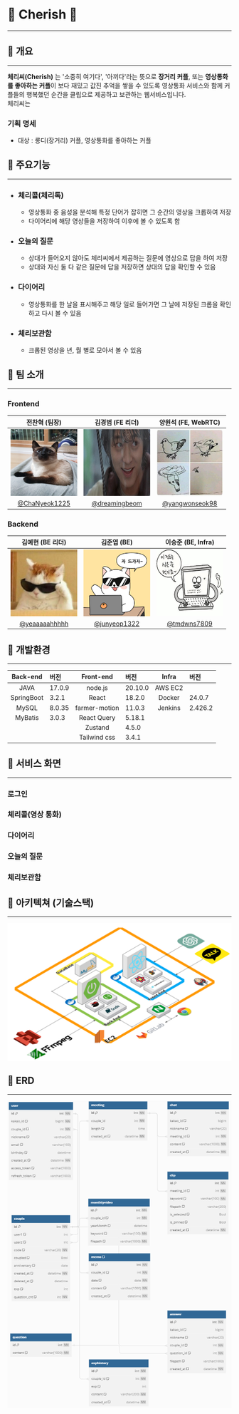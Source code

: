 # 🍒 Cherish 🍒
***


## 💚 개요
***
**체리씨(Cherish)** 는 '소중히 여기다', '아끼다'라는 뜻으로 **장거리 커플**, 또는 **영상통화를 좋아하는 커플**이 보다 재밌고 값진 추억을 쌓을 수 있도록 영상통화 서비스와 함께 커플들의 행복했던 순간을 클립으로 제공하고 보관하는 웹서비스입니다.
<br/>
체리씨는 

### 기획 명세
* 대상 : 롱디(장거리) 커플, 영상통화를 좋아하는 커플

## 💚 주요기능
***
* ### 체리콜(체리톡)
  * 영상통화 중 음성을 분석해 특정 단어가 잡히면 그 순간의 영상을 크롭하여 저장
  * 다이어리에 해당 영상들을 저장하여 이후에 볼 수 있도록 함
* ### 오늘의 질문
  * 상대가 들어오지 않아도 체리씨에서 제공하는 질문에 영상으로 답을 하여 저장
  * 상대와 자신 둘 다 같은 질문에 답을 저장하면 상대의 답을 확인할 수 있음
* ### 다이어리
  * 영상통화를 한 날을 표시해주고 해당 일로 들어가면 그 날에 저장된 크롭을 확인하고 다시 볼 수 있음
* ### 체리보관함
  * 크롭된 영상을 년, 월 별로 모아서 볼 수 있음

## 💚 팀 소개
***
### Frontend

|                             전찬혁 (팀장)                              |                           김경범 (FE 리더)                            |                         양원석 (FE, WebRTC)                          |
|:-----------------------------------------------------------------:|:----------------------------------------------------------------:|:-----------------------------------------------------------------:|
| <img src="assets/img/profile/chanhyeok.jpg" width="150" height="150"> | <img src="assets/img/profile/kyungbum.jpg" width="150" height="150"> | <img src="assets/img/profile/wonseok.jpeg" width="150" height="150" > |
|         [@ChaNyeok1225](https://github.com/ChaNyeok1225)          |         [@dreamingbeom](https://github.com/dreamingbeom)         |        [@yangwonseok98](https://github.com/yangwonseok98)         |

### Backend

|                           김예현 (BE 리더)                           |                            김준엽 (BE)                             |                         이승준 (BE, Infra)                          |
|:---------------------------------------------------------------:|:---------------------------------------------------------------:|:----------------------------------------------------------------:|
| <img src="assets/img/profile/yehyeon.jpg" width="150" height="150"> | <img src="assets/img/profile/junyeop.jpg" width="150" height="150"> | <img src="assets/img/profile/seungjun.jpg" width="150" height="150"> |
|        [@yeaaaaahhhhh](https://github.com/yeaaaaahhhhh)         |         [@junyeop1322](https://github.com/junyeop1322)          |           [@tmdwns7809](https://github.com/tmdwns7809)           |

## 💚 개발환경
***
|  Back-end  | 버전     |   Front-end   | 버전     |  Infra  | 버전      |
|:----------:|:-------|:-------------:|:-------|:-------------:|:-------|
|    JAVA    | 17.0.9 |    node.js    | 20.10.0 |AWS EC2 |         |
| SpringBoot | 3.2.1  |     React     | 18.2.0 |Docker  | 24.0.7  |
|   MySQL    | 8.0.35 | farmer-motion | 11.0.3 |Jenkins | 2.426.2 |
|  MyBatis   | 3.0.3  |  React Query  | 5.18.1 |
|            |        |    Zustand    | 4.5.0  |
|            |        | Tailwind css  | 3.4.1  |

[//]: # (|   Front-end   | 버전     | )

[//]: # (|:-------------:|:-------|)

[//]: # (|    node.js    | 20.10.0 |)

[//]: # (|     React     | 18.2.0 |)

[//]: # (| farmer-motion | 11.0.3 |)

[//]: # (|  React Query  | 5.18.1 |)

[//]: # (|    Zustand    | 4.5.0  |)

[//]: # (| Tailwind css  | 3.4.1  |)

[//]: # ()
[//]: # (|  Infra  | 버전      | )

[//]: # (|:-------:|:--------|)

[//]: # (| AWS EC2 |         |)

[//]: # (| Docker  | 24.0.7  |)

[//]: # (| Jenkins | 2.426.2 |)

## 💚 서비스 화면
***
### 로그인

### 체리콜(영상 통화)

### 다이어리

### 오늘의 질문

### 체리보관함



## 💚 아키텍쳐 (기술스택)
***
<img src="assets/img/architecture.PNG">

## 💚 ERD
***
<img src="assets/img/erd/ERD.PNG">
